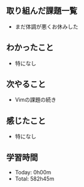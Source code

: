 ## 取り組んだ課題一覧
- まだ体調が悪くお休みした
## わかったこと
- 特になし
## 次やること
- Vimの課題の続き
## 感じたこと
- 特になし
## 学習時間
- Today: 0h00m
- Total: 582h45m
